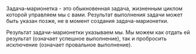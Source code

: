 Задача-марионетка - это обыкновенная задача, жизненным циклом которой управляем мы с вами. Результат выполнения задачи может быть указан позже, не в момент создания задача-марионетки.

Результат задачи-марионетки указываем мы. Мы можем как отдать ей результат (означает успешное выполнение), так и пробросить исключение (означает провальное выполнение).